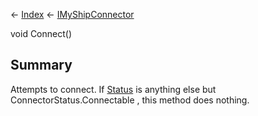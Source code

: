 ← [Index](Api-Index) ← [IMyShipConnector](Sandbox.ModAPI.Ingame.IMyShipConnector)

void Connect()

## Summary

Attempts to connect. If [Status](Sandbox.ModAPI.Ingame.IMyShipConnector.Status) is anything else but ConnectorStatus.Connectable , this method does nothing.

